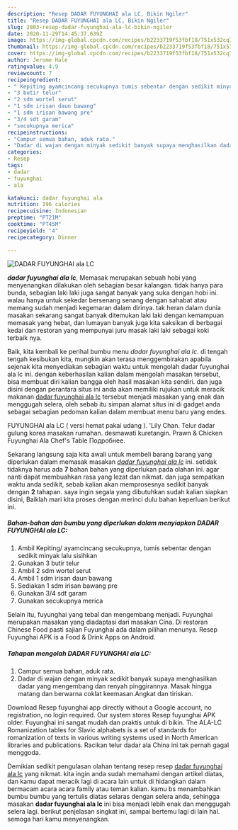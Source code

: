 ```yaml
---
description: "Resep DADAR FUYUNGHAI ala LC, Bikin Ngiler"
title: "Resep DADAR FUYUNGHAI ala LC, Bikin Ngiler"
slug: 2803-resep-dadar-fuyunghai-ala-lc-bikin-ngiler
date: 2020-11-29T14:45:37.639Z
image: https://img-global.cpcdn.com/recipes/b2233719f53fbf18/751x532cq70/dadar-fuyunghai-ala-lc-foto-resep-utama.jpg
thumbnail: https://img-global.cpcdn.com/recipes/b2233719f53fbf18/751x532cq70/dadar-fuyunghai-ala-lc-foto-resep-utama.jpg
cover: https://img-global.cpcdn.com/recipes/b2233719f53fbf18/751x532cq70/dadar-fuyunghai-ala-lc-foto-resep-utama.jpg
author: Jerome Hale
ratingvalue: 4.9
reviewcount: 7
recipeingredient:
- " Kepiting ayamcincang secukupnya tumis sebentar dengan sedikit minyak lalu sisihkan"
- "3 butir telur"
- "2 sdm wortel serut"
- "1 sdm irisan daun bawang"
- "1 sdm irisan bawang pre"
- "3/4 sdt garam"
- "secukupnya merica"
recipeinstructions:
- "Campur semua bahan, aduk rata."
- "Dadar di wajan dengan minyak sedikit banyak supaya menghasilkan dadar yang mengembang dan renyah pinggirannya. Masak hingga matang dan berwarna coklat keemasan.Angkat dan tiriskan."
categories:
- Resep
tags:
- dadar
- fuyunghai
- ala

katakunci: dadar fuyunghai ala 
nutrition: 196 calories
recipecuisine: Indonesian
preptime: "PT21M"
cooktime: "PT45M"
recipeyield: "4"
recipecategory: Dinner

---
```



![DADAR FUYUNGHAI ala LC](https://img-global.cpcdn.com/recipes/b2233719f53fbf18/751x532cq70/dadar-fuyunghai-ala-lc-foto-resep-utama.jpg)

<b><i>dadar fuyunghai ala lc</i></b>, Memasak merupakan sebuah hobi yang menyenangkan dilakukan oleh sebagian besar kalangan. tidak hanya para bunda, sebagian laki laki juga sangat banyak yang suka dengan hobi ini. walau hanya untuk sekedar bersenang senang dengan sahabat atau memang sudah menjadi kegemaran dalam dirinya. tak heran dalam dunia masakan sekarang sangat banyak ditemukan laki laki dengan kemampuan memasak yang hebat, dan lumayan banyak juga kita saksikan di berbagai kedai dan restoran yang mempunyai juru masak laki laki sebagai koki terbaik nya.

Baik, kita kembali ke perihal bumbu menu <i>dadar fuyunghai ala lc</i>. di tengah tengah kesibukan kita, mungkin akan terasa menggembirakan apabila sejenak kita menyediakan sebagian waktu untuk mengolah dadar fuyunghai ala lc ini. dengan keberhasilan kalian dalam mengolah masakan tersebut, bisa membuat diri kalian bangga oleh hasil masakan kita sendiri. dan juga disini dengan perantara situs ini anda akan memiliki rujukan untuk meracik makanan <u>dadar fuyunghai ala lc</u> tersebut menjadi masakan yang enak dan menggugah selera, oleh sebab itu simpan alamat situs ini di gadget anda sebagai sebagian pedoman kalian dalam membuat menu baru yang endes.

FUYUNGHAI ala LC ( versi hemat pakai udang ). &#39;Lily Chan. Telur dadar gulung korea masakan rumahan. desmawati kuretangin. Prawn &amp; Chicken Fuyunghai Ala Chef&#39;s Table Подробнее.


Sekarang langsung saja kita awali untuk membeli barang barang yang diperlukan dalam memasak masakan <u><i>dadar fuyunghai ala lc</i></u> ini. setidak tidaknya harus ada <b>7</b> bahan bahan yang diperlukan pada olahan ini. agar nanti dapat membuahkan rasa yang lezat dan nikmat. dan juga sempatkan waktu anda sedikit, sebab kalian akan memprosesnya sedikit banyak dengan <b>2</b> tahapan. saya ingin segala yang dibutuhkan sudah kalian siapkan disini, Baiklah mari kita proses dengan merinci dulu bahan keperluan berikut ini.

<!--inarticleads1-->

##### Bahan-bahan dan bumbu yang diperlukan dalam menyiapkan DADAR FUYUNGHAI ala LC:

1. Ambil  Kepiting/ ayamcincang secukupnya, tumis sebentar dengan sedikit minyak lalu sisihkan
1. Gunakan 3 butir telur
1. Ambil 2 sdm wortel serut
1. Ambil 1 sdm irisan daun bawang
1. Sediakan 1 sdm irisan bawang pre
1. Gunakan 3/4 sdt garam
1. Gunakan secukupnya merica


Selain itu, fuyunghai yang tebal dan mengembang menjadi. Fuyunghai merupakan masakan yang diadaptasi dari masakan Cina. Di restoran Chinese Food pasti sajian Fuyunghai ada dalam pilihan menunya. Resep Fuyunghai APK is a Food &amp; Drink Apps on Android. 

<!--inarticleads2-->

##### Tahapan mengolah DADAR FUYUNGHAI ala LC:

1. Campur semua bahan, aduk rata.
1. Dadar di wajan dengan minyak sedikit banyak supaya menghasilkan dadar yang mengembang dan renyah pinggirannya. Masak hingga matang dan berwarna coklat keemasan.Angkat dan tiriskan.


Download Resep fuyunghai app directly without a Google account, no registration, no login required. Our system stores Resep fuyunghai APK older. Fuyunghai ini sangat mudah dan praktis untuk di bikin. The ALA-LC Romanization tables for Slavic alphabets is a set of standards for romanization of texts in various writing systems used in North American libraries and publications. Racikan telur dadar ala China ini tak pernah gagal menggoda. 

Demikian sedikit pengulasan olahan tentang resep resep <u>dadar fuyunghai ala lc</u> yang nikmat. kita ingin anda sudah memahami dengan artikel diatas, dan kamu dapat meracik lagi di acara lain untuk di hidangkan dalam bermacam acara acara family atau teman kalian. kamu bs menambahkan bumbu bumbu yang tertulis diatas selaras dengan selera anda, sehingga masakan <b>dadar fuyunghai ala lc</b> ini bisa menjadi lebih enak dan menggugah selera lagi. berikut penjelasan singkat ini, sampai bertemu lagi di lain hal. semoga hari kamu menyenangkan.
